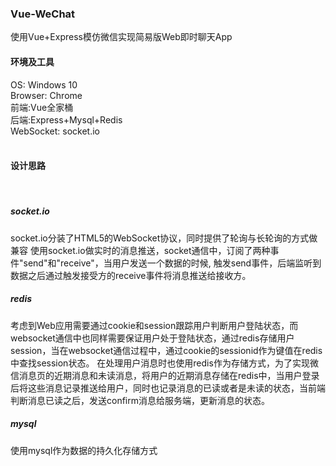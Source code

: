 
### Vue-WeChat

使用Vue+Express模仿微信实现简易版Web即时聊天App
<br/>
#### 环境及工具
OS: Windows 10<br/>
Browser: Chrome<br/>
前端:Vue全家桶<br/>
后端:Express+Mysql+Redis<br/>
WebSocket: socket.io<br/>
<br/>
#### 设计思路
<br/>

##### socket.io 
socket.io分装了HTML5的WebSocket协议，同时提供了轮询与长轮询的方式做兼容
使用socket.io做实时的消息推送，socket通信中，订阅了两种事件"send"和"receive"，当用户发送一个数据的时候, 触发send事件，后端监听到数据之后通过触发接受方的receive事件将消息推送给接收方。
<br/>

##### redis
考虑到Web应用需要通过cookie和session跟踪用户判断用户登陆状态，而websocket通信中也同样需要保证用户处于登陆状态，通过redis存储用户session，当在websocket通信过程中，通过cookie的sessionid作为键值在redis中查找session状态。
在处理用户消息时也使用redis作为存储方式，为了实现微信消息页的近期消息和未读消息，将用户的近期消息存储在redis中，当用户登录后将这些消息记录推送给用户，同时也记录消息的已读或者是未读的状态，当前端判断消息已读之后，发送confirm消息给服务端，更新消息的状态。
<br/>

##### mysql
使用mysql作为数据的持久化存储方式

